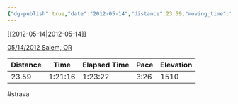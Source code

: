 ```yaml
---
{"dg-publish":true,"date":"2012-05-14","distance":23.59,"moving_time":"1:21:16","elapsed_time":"1:23:22","pace":"3:26","total_elevation_gain":1510,"url":"https://www.strava.com/activities/21278446","permalink":"/01-personal/strava/2012-05-14-05-14-2012-salem-or/","dgPassFrontmatter":true}
---
```



[[2012-05-14\|2012-05-14]]

[05/14/2012 Salem, OR](https://www.strava.com/activities/21278446)

| Distance | Time    | Elapsed Time | Pace | Elevation |
| -------- | ------- | ------------ | ---- | --------- |
| 23.59    | 1:21:16 | 1:23:22      | 3:26 | 1510      |




#strava
